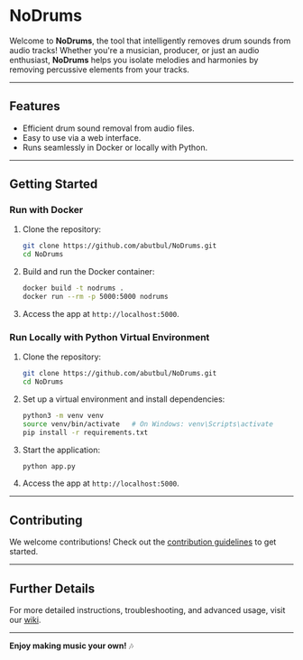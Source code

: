 # **NoDrums**

Welcome to **NoDrums**, the tool that intelligently removes drum sounds from audio tracks! Whether you're a musician, producer, or just an audio enthusiast, **NoDrums** helps you isolate melodies and harmonies by removing percussive elements from your tracks.

---

## **Features**
- Efficient drum sound removal from audio files.
- Easy to use via a web interface.
- Runs seamlessly in Docker or locally with Python.

---

## **Getting Started**

### **Run with Docker**
1. Clone the repository:
   ```bash
   git clone https://github.com/abutbul/NoDrums.git
   cd NoDrums
   ```
2. Build and run the Docker container:
   ```bash
   docker build -t nodrums .
   docker run --rm -p 5000:5000 nodrums
   ```
3. Access the app at `http://localhost:5000`.

### **Run Locally with Python Virtual Environment**
1. Clone the repository:
   ```bash
   git clone https://github.com/abutbul/NoDrums.git
   cd NoDrums
   ```
2. Set up a virtual environment and install dependencies:
   ```bash
   python3 -m venv venv
   source venv/bin/activate   # On Windows: venv\Scripts\activate
   pip install -r requirements.txt
   ```
3. Start the application:
   ```bash
   python app.py
   ```
4. Access the app at `http://localhost:5000`.

---

## **Contributing**
We welcome contributions! Check out the [contribution guidelines](https://github.com/abutbul/NoDrums/wiki/Contributing) to get started.

---

## **Further Details**
For more detailed instructions, troubleshooting, and advanced usage, visit our [wiki](https://github.com/abutbul/NoDrums/wiki).

---

**Enjoy making music your own!** 🎶
